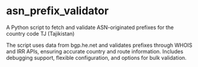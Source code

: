 # asn_prefix_validator
A Python script to fetch and validate ASN-originated prefixes for the country code TJ (Tajikistan)


The script uses data from bgp.he.net and validates prefixes through WHOIS and IRR APIs, ensuring accurate country and route information. Includes debugging support, flexible configuration, and options for bulk validation.
